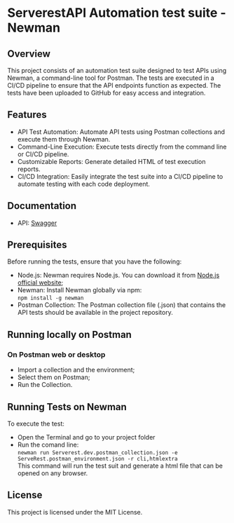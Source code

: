 # ServerestAPI Automation test suite - Newman
## Overview
This project consists of an automation test suite designed to test APIs using Newman, a command-line tool for Postman. The tests are executed in a CI/CD pipeline to ensure that the API endpoints function as expected. The tests have been uploaded to GitHub for easy access and integration.

## Features
- API Test Automation: Automate API tests using Postman collections and execute them through Newman.
- Command-Line Execution: Execute tests directly from the command line or CI/CD pipeline.
- Customizable Reports: Generate detailed HTML of test execution reports.
- CI/CD Integration: Easily integrate the test suite into a CI/CD pipeline to automate testing with each code deployment.

## Documentation
- API: [Swagger](https://serverest.dev/#/)
  
## Prerequisites
Before running the tests, ensure that you have the following:
- Node.js: Newman requires Node.js. You can download it from [Node.js official website](https://nodejs.org/);
- Newman: Install Newman globally via npm:\
`npm install -g newman`
- Postman Collection: The Postman collection file (.json) that contains the API tests should be available in the project repository.

## Running locally on Postman
### On Postman web or desktop
- Import a collection and the environment;
- Select them on Postman;
- Run the Collection. 

## Running Tests on Newman
To execute the test:
- Open the Terminal and go to your project folder
- Run the comand line:\
`newman run Serverest.dev.postman_collection.json -e ServeRest.postman_environment.json -r cli,htmlextra`\
This command will run the test suit and generate a html file that can be opened on any browser.

## License
This project is licensed under the MIT License.
